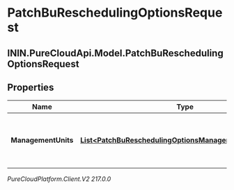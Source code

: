 # PatchBuReschedulingOptionsRequest

## ININ.PureCloudApi.Model.PatchBuReschedulingOptionsRequest

## Properties

|Name | Type | Description | Notes|
|------------ | ------------- | ------------- | -------------|
| **ManagementUnits** | [**List&lt;PatchBuReschedulingOptionsManagementUnitRequest&gt;**](PatchBuReschedulingOptionsManagementUnitRequest) | Per-management unit rescheduling options to update | [optional] |



_PureCloudPlatform.Client.V2 217.0.0_

